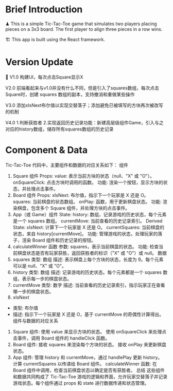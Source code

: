 # Brief Introduction
♟ This is a simple Tic-Tac-Toe game that simulates two players placing pieces on a 3x3 board. The first player to align three pieces in a row wins. 

🏗 This app is built using the React framework.

# Version Update
📂 V1.0 构建UI，每次点击Square显示X

   V2.0 前端看起来与v1.0并没有什么不同，但是引入了squares数组，每次点击Square时，创建 squares 数组的副本，支持撤消和重做某些操作

   V3.0 添加xIsNext布尔值以实现交替落子；添加避免已被填写的方块再次被改写的机制

   V4.0 1.判断获胜者
        2.实现返回历史记录功能：新建高层级组件Game，引入与之对应的history数组，储存所有squares数组的历史记录

# Component & Data
Tic-Tac-Toe 代码中，主要组件和数据的对应关系如下：
组件
1. Square 组件
   Props: 
   value: 表示当前方块的状态（null、"X" 或 "O"）。
   onSquareClick: 点击方块时调用的函数。
   功能: 渲染一个按钮，显示方块的状态，并处理点击事件。
2. Board 组件
   Props:
   xIsNext: 布尔值，指示下一个玩家是 X 还是 O。
   squares: 当前棋盘的状态数组。
   onPlay: 函数，用于更新棋盘状态。
   功能: 渲染棋盘，包含多个 Square 组件，并处理方块的点击事件。
3. App（或 Game）组件
   State:
   history: 数组，记录游戏的历史状态，每个元素是一个 squares 数组。
   currentMove: 当前查看的历史记录索引。
   Derived State:
   xIsNext: 计算下一个玩家是 X 还是 O。
   currentSquares: 当前棋盘的状态，来自 history[currentMove]。
   功能: 管理游戏的状态，处理玩家的落子，渲染 Board 组件和历史记录的按钮。
4. calculateWinner 函数
   参数: squares，表示当前棋盘的状态。
   功能: 检查当前棋盘状态是否有玩家获胜，返回获胜者的标识（"X" 或 "O"）或 null。
数据
1. squares
   类型: 数组
   描述: 表示棋盘上每个方块的状态，长度为 9。每个元素可以是 null、"X" 或 "O"。
2. history
   类型: 数组
   描述: 记录游戏的历史状态。每个元素都是一个 squares 数组，表示每一步的棋盘状态。
3. currentMove
   类型: 数字
   描述: 当前查看的历史记录索引，指示玩家正在查看哪一步的棋盘状态。
4. xIsNext
 - 类型: 布尔值
 - 描述: 指示下一个玩家是 X 还是 O，基于 currentMove 的奇偶性计算得出。
组件与数据的对应关系
1. Square 组件:
   使用 value 来显示方块的状态。
   使用 onSquareClick 来处理点击事件，调用 Board 组件的 handleClick 函数。
2. Board 组件:
   接收 squares 来渲染每个方块的状态。
   接收 onPlay 来更新棋盘状态。
3. App 组件:
   管理 history 和 currentMove，通过 handlePlay 更新 history。
   计算 currentSquares 以传递给 Board 组件。
   calculateWinner 函数:
   在 Board 组件中调用，检查当前棋盘状态以确定是否有获胜者。
总结
这些组件和数据共同构成了 Tic-Tac-Toe 游戏的逻辑和界面，允许玩家交替落子并记录游戏状态。每个组件通过 props 和 state 进行数据传递和状态管理。